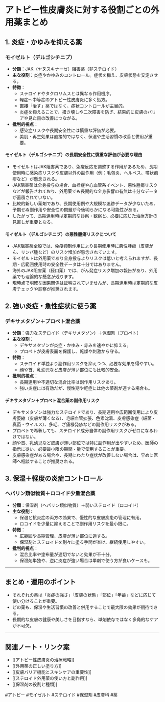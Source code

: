 # アトピー性皮膚炎に対する役割ごとの外用薬まとめ

## 1. 炎症・かゆみを抑える薬
### モイゼルト（デルゴシチニブ）
- **分類**：JAK（ヤヌスキナーゼ）阻害薬（非ステロイド）
- **主な役割**：炎症やかゆみのコントロール。症状を抑え、皮膚状態を安定させる。
- **特徴**：
  - ステロイドやタクロリムスとは異なる作用機序。
  - 軽症〜中等症のアトピー性皮膚炎に多く処方。
  - 直接「治す」薬ではなく、症状コントロールが主目的。
  - 炎症を抑えることで、掻き壊しや二次障害を防ぎ、結果的に皮膚のバリアや見た目の改善につながる。
- **批判的視点**：
  - 感染症リスクや長期安全性には慎重な評価が必要。
  - 美肌・再生効果は直接的ではなく、保湿や生活習慣の改善と併用が重要。

#### モイゼルト（デルゴシチニブ）の長期安全性に慎重な評価が必要な理由
- モイゼルトはJAK阻害薬であり、免疫反応を調整する作用があるため、長期使用時に感染症リスクや皮膚以外の副作用（例：毛包炎、ヘルペス、帯状疱疹など）が懸念される。
- JAK阻害薬は全身投与の場合、血栓症や心血管系イベント、悪性腫瘍リスクなどが報告されており、外用薬でも長期的な全身影響の有無は十分なデータが蓄積されていない。
- 比較的新しい薬剤であり、長期使用例や大規模な追跡データが少ないため、予期せぬ副作用や安全性の問題が今後明らかになる可能性がある。
- したがって、長期連用時は定期的な診察・観察と、必要に応じた治療方針の見直しが重要となる。

#### モイゼルト（デルゴシチニブ）の悪性腫瘍リスクについて
- JAK阻害薬全般では、免疫抑制作用により長期使用時に悪性腫瘍（皮膚がん、リンパ腫など）のリスク増加が懸念されています。
- モイゼルトは外用薬であり全身投与よりリスクは低いと考えられますが、長期・広範囲使用時の安全性データは十分ではありません。
- 海外のJAK阻害薬（経口薬）では、がん発症リスク増加の報告があり、外用薬でも理論的な懸念が残ります。
- 現時点で明確な因果関係は証明されていませんが、長期連用時は定期的な皮膚チェックや診察が推奨されます。

## 2. 強い炎症・急性症状に使う薬
### デキサメタゾン＋プロペト混合薬
- **分類**：強力なステロイド（デキサメタゾン）＋保湿剤（プロペト）
- **主な役割**：
  - デキサメタゾンが炎症・かゆみ・赤みを速やかに抑える。
  - プロペトが皮膚表面を保護し、乾燥や刺激から守る。
- **特徴**：
  - ステロイド単独より副作用リスクを抑えつつ、必要な効果を得やすい。
  - 顔や首、乳幼児など皮膚が薄い部位にも比較的安全。
- **批判的視点**：
  - 長期連用や不適切な混合比率は副作用リスクあり。
  - 強い炎症には有効だが、慢性期や軽症には他の薬剤が適する場合も。

#### デキサメタゾン＋プロペト混合薬の副作用リスク
- デキサメタゾンは強力なステロイドであり、長期連用や広範囲使用により皮膚萎縮（皮膚が薄くなる）、毛細血管拡張、色素沈着、皮膚感染症（細菌・真菌・ウイルス）、多毛、ざ瘡様発疹などの副作用リスクがある。
- プロペトで希釈しても、ステロイド成分自体の副作用リスクがゼロになるわけではない。
- 顔や首、乳幼児など皮膚が薄い部位では特に副作用が出やすいため、医師の指示に従い、必要最小限の期間・量で使用することが重要。
- 皮膚感染症がある場合や、長期にわたり症状が改善しない場合は、早めに医師へ相談することが推奨される。

## 3. 保湿＋軽度の炎症コントロール
### ヘパリン類似物質＋ロコイド少量混合薬
- **分類**：保湿剤（ヘパリン類似物質）＋弱いステロイド（ロコイド）
- **主な役割**：
  - 保湿と抗炎症の両方の効果で、慢性的な皮膚疾患の管理に有用。
  - ロコイドを少量に抑えることで副作用リスクを最小限に。
- **特徴**：
  - 広範囲や長期管理、皮膚が薄い部位に適する。
  - 保湿剤とステロイドを別々に塗る手間が省け、継続使用しやすい。
- **批判的視点**：
  - 混合比率や塗布量が適切でないと効果が不十分。
  - 保湿剤単独や、逆に炎症が強い場合は単剤で使う方が良いケースも。

---
## まとめ・運用のポイント
- それぞれの薬は「炎症の強さ」「皮膚の状態」「部位」「年齢」などに応じて使い分けることが重要。
- どの薬も、保湿や生活習慣の改善と併用することで最大限の効果が期待できる。
- 長期的な皮膚の健康や美しさを目指すなら、単剤依存ではなく多角的なケアが不可欠。

---
## 関連ノート・リンク案
- [[アトピー性皮膚炎の治療戦略]]
- [[外用薬の正しい塗り方]]
- [[皮膚バリア機能とスキンケアの重要性]]
- [[ステロイド外用薬の使い方と副作用]]
- [[保湿剤の役割と種類]]

#アトピー #モイゼルト #ステロイド #保湿剤 #皮膚科 #薬
